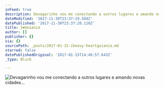 ```yaml
---
inFeed: true
description: Devagarinho vou me conectando a outros lugares e amando novas cidades...
dateModified: '2017-11-30T23:37:19.504Z'
datePublished: '2017-11-30T23:37:20.110Z'
title: I❤️Goiania
author: []
publisher: {}
via: {}
sourcePath: _posts/2017-01-15-iheavy-heartgoiania.md
starred: false
datePublishedOriginal: '2017-01-15T14:46:57.643Z'
_type: Blurb

---
```

![Devagarinho vou me conectando a outros lugares e amando novas cidades...](https://the-grid-user-content.s3-us-west-2.amazonaws.com/eed26aca-0017-4b93-8b4a-90379b6daa9b.jpg)
